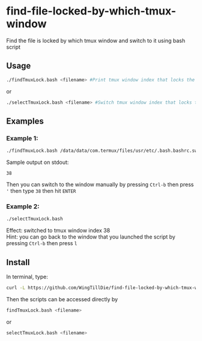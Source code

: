 # find-file-locked-by-which-tmux-window
Find the file is locked by which tmux window and switch to it using bash script
## Usage
```bash
./findTmuxLock.bash <filename> #Print tmux window index that locks the file
```  
or  
```bash
./selectTmuxLock.bash <filename> #Switch tmux window index that locks the file
```
## Examples
### Example 1:
```bash
./findTmuxLock.bash /data/data/com.termux/files/usr/etc/.bash.bashrc.swp
```
Sample output on stdout:  
```
38
```
Then you can switch to the window manually by pressing ```Ctrl-b``` then press ```'``` then type ```38``` then hit ```ENTER```  
### Example 2:
```bash
./selectTmuxLock.bash 
```
Effect: switched to tmux window index 38  
Hint: you can go back to the window that you launched the script by pressing ```Ctrl-b``` then press ```l```
## Install
In terminal, type:  
```sh
curl -L https://github.com/WingTillDie/find-file-locked-by-which-tmux-window/raw/master/install.sh | sh
```
Then the scripts can be accessed directly by  
```bash
findTmuxLock.bash <filename>
```  
or  
```bash
selectTmuxLock.bash <filename>
```
